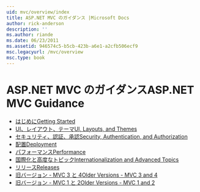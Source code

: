 ```yaml
---
uid: mvc/overview/index
title: ASP.NET MVC のガイダンス |Microsoft Docs
author: rick-anderson
description: ''
ms.author: riande
ms.date: 06/23/2011
ms.assetid: 946574c5-b5cb-423b-a6e1-a2cfb506ecf9
msc.legacyurl: /mvc/overview
msc.type: book
---
```

<a name="aspnet-mvc-guidance"></a><span data-ttu-id="d18e5-102">ASP.NET MVC のガイダンス</span><span class="sxs-lookup"><span data-stu-id="d18e5-102">ASP.NET MVC Guidance</span></span>
====================
- [<span data-ttu-id="d18e5-103">はじめに</span><span class="sxs-lookup"><span data-stu-id="d18e5-103">Getting Started</span></span>](getting-started/index.md)
- [<span data-ttu-id="d18e5-104">UI、レイアウト、テーマ</span><span class="sxs-lookup"><span data-stu-id="d18e5-104">UI, Layouts, and Themes</span></span>](views/index.md)
- [<span data-ttu-id="d18e5-105">セキュリティ、認証、承認</span><span class="sxs-lookup"><span data-stu-id="d18e5-105">Security, Authentication, and Authorization</span></span>](security/index.md)
- [<span data-ttu-id="d18e5-106">配置</span><span class="sxs-lookup"><span data-stu-id="d18e5-106">Deployment</span></span>](deployment/index.md)
- [<span data-ttu-id="d18e5-107">パフォーマンス</span><span class="sxs-lookup"><span data-stu-id="d18e5-107">Performance</span></span>](performance/index.md)
- [<span data-ttu-id="d18e5-108">国際化と高度なトピック</span><span class="sxs-lookup"><span data-stu-id="d18e5-108">Internationalization and Advanced Topics</span></span>](advanced/index.md)
- [<span data-ttu-id="d18e5-109">リリース</span><span class="sxs-lookup"><span data-stu-id="d18e5-109">Releases</span></span>](releases/index.md)
- [<span data-ttu-id="d18e5-110">旧バージョン - MVC 3 と 4</span><span class="sxs-lookup"><span data-stu-id="d18e5-110">Older Versions - MVC 3 and 4</span></span>](older-versions/index.md)
- [<span data-ttu-id="d18e5-111">旧バージョン - MVC 1 と 2</span><span class="sxs-lookup"><span data-stu-id="d18e5-111">Older Versions - MVC 1 and 2</span></span>](older-versions-1/index.md)
